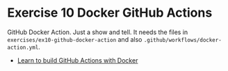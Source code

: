 # Exercise 10 Docker GitHub Actions

GitHub Docker Action. Just a show and tell. It needs the files in `exercises/ex10-github-docker-action` and also `.github/workflows/docker-action.yml`.

- [Learn to build GitHub Actions with Docker](https://docs.github.com/en/actions/creating-actions/creating-a-docker-container-action)